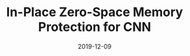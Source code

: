 ---
title: "In-Place Zero-Space Memory Protection for CNN"
collection: publications
date: 2019-12-09
venue: 'Advances in Neural Information Processing Systems (<b>NeurIPS</b>),  2019. (Acceptance rate: 21.2% (1428/6743)) '
paperurl: 'http://guanh01.github.io/files/2019nips.pdf'
authors: 'Hui Guan, Lin Ning, Zhen Lin, Xipeng Shen, Huiyang Zhou, and Seung-Hwan Lim'
---